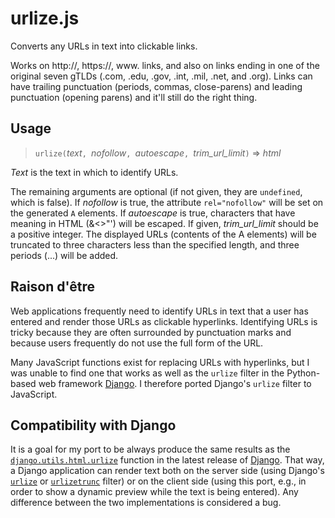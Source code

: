 
urlize.js
=========

Converts any URLs in text into clickable links.

Works on http://, https://, www. links, and also on links ending in
one of the original seven gTLDs (.com, .edu, .gov, .int, .mil, .net,
and .org).  Links can have trailing punctuation (periods, commas,
close-parens) and leading punctuation (opening parens) and it'll still
do the right thing.

Usage
-----

> `urlize(`*text*`, `*nofollow*`, `*autoescape*`, `*trim_url_limit*`)`
> &#x21D2; *html*

*Text* is the text in which to identify URLs.

The remaining arguments are optional (if not given, they are
`undefined`, which is false). If *nofollow* is true, the attribute
`rel="nofollow"` will be set on the generated `A` elements. If
*autoescape* is true, characters that have meaning in HTML
(&amp;&lt;&gt;&quot;&#39;) will be escaped. If given, *trim_url_limit*
should be a positive integer. The displayed URLs (contents of the A
elements) will be truncated to three characters less than the
specified length, and three periods (...) will be added.

Raison d'&ecirc;tre
-------------

Web applications frequently need to identify URLs in text that a user
has entered and render those URLs as clickable hyperlinks. Identifying
URLs is tricky because they are often surrounded by punctuation marks
and because users frequently do not use the full form of the URL.

Many JavaScript functions exist for replacing URLs with hyperlinks,
but I was unable to find one that works as well as the `urlize` filter
in the Python-based web framework [Django](https://www.djangoproject.com/). I therefore ported Django's
`urlize` filter to JavaScript.

Compatibility with Django
-------------------------

It is a goal for my port to be always produce the same results as the
[`django.utils.html.urlize`](https://docs.djangoproject.com/en/1.4/ref/templates/builtins/)
function in the latest release of
[Django](https://www.djangoproject.com/). That way, a Django
application can render text both on the server side (using Django's
[`urlize`](https://docs.djangoproject.com/en/1.4/ref/templates/builtins/#urlize)
or
[`urlizetrunc`](https://docs.djangoproject.com/en/1.4/ref/templates/builtins/#urlizetrunc)
filter) or on the client side (using this port, e.g., in order to show
a dynamic preview while the text is being entered). Any difference
between the two implementations is considered a bug.


